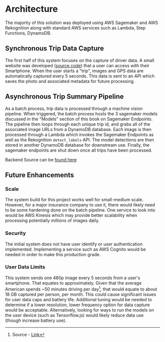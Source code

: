 # Architecture

The majority of this solution was deployed using AWS Sagemaker and AWS Rekognition along with standard AWS services such as Lambda, Step Functions, DynamoDB.

<object data="../images/AWS-Architecture.pdf" type="application/pdf" style="height:650px;width:100%"></object>

## Synchronous Trip Data Capture

The first half of this system focuses on the capture of driver data. A small website was developed ([source code](https://github.com/rosacker/Telematics-Machine-Vision-Writeup/tree/master/src/frontend)) that a user can access with their Smartphone. When the user starts a "trip", images and GPS data are automatically captured every 5 seconds. This data is sent to an API which saves the photo and associated metadata for future processing.

## Asynchronous Trip Summary Pipeline

As a batch process, trip data is processed through a machine vision pipeline. When triggered, the batch process hosts the 3 sagemaker models discussed in the "Models" section of this book on Sagemaker Endpoints. The pipeline then loops through each unique trip id, and grabs all of the associated image URLs from a DynamoDB database. Each image is then processed through a Lambda which invokes the Sagemaker Endpoints as well as the Rekognition `detect_labels` API. The model detections are then stored in another DynamoDB database for downstream use. Finally, the sagemaker endpoints are shut down once all trips have been processed.

Backend Source can be [found here](https://github.com/rosacker/Telematics-Machine-Vision-Writeup/tree/master/src/backend)

## Future Enhancements

### Scale

The system build for this project works well for small-medium scale. However, for a major insurance company to use it, there would likely need to be some hardening done on the batch pipeline. One service to look into would be AWS Kinesis which may provide better scalability when processing potentially millions of images daily.

### Security

The initial system does not have user identify or user authentication implemented. Implementing a service such as AWS Cognito would be needed in order to make this production grade.

### User Data Limits

This system sends one 480p image every 5 seconds from a user's smartphone. That equates to approximately. Given that the average American spends ~50 minutes driving per day[^1], that would equate to about 18 GB captured per person, per month. This could cause significant issues for user data caps and battery life. Additional tuning would be needed to determine if a lower resolution, lower frequency option for data capture would be acceptable. Alternatively, looking for ways to run the models on the user device (such as Tensorflow.js) would likely reduce data use (though increase battery use).

[^1]: Source - [Link](https://aaafoundation.org/wp-content/uploads/2018/02/18-0019_AAAFTS-ADS-Research-Brief.pdf)
